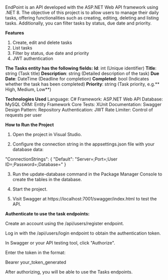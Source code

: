 EndPoint is an API developed with the ASP.NET Web API framework using .NET 8. The objective of this project is to allow users to manage their daily tasks, offering functionalities such as creating, editing, deleting and listing tasks. Additionally, you can filter tasks by status, due date and priority.

**Features**
1) Create, edit and delete tasks
2) List tasks
3) Filter by status, due date and priority
4) JWT authentication

**The Tasks entity has the following fields:**
**Id**: int (Unique identifier)
**Title**: string (Task title)
**Description**: string (Detailed description of the task)
**Due Date**: DateTime (Deadline for completion)
**Completed**: bool (Indicates whether the task has been completed)
**Priority**: string (Task priority, e.g.** High, Medium, Low**)

**Technologies Used**
Language: C#
Framework: ASP.NET Web API
Database: MySQL
ORM: Entity Framework Core
Tests: XUnit
Documentation: Swagger
Design Pattern: Repository
Authentication: JWT
Rate Limiter: Control of requests per user


**How to Run the Project**

1) Open the project in Visual Studio.

2) Configure the connection string in the appsettings.json file with your database data:

"ConnectionStrings": {
  "Default": "Server=;Port=;User ID=;Password=;Database="
}

3) Run the update-database command in the Package Manager Console to create the tables in the database.

4) Start the project.

5) Visit Swagger at https://localhost:7001/swagger/index.html to test the API.

**Authenticate to use the task endpoints:**

Create an account using the /api/users/register endpoint.

Log in with the /api/users/login endpoint to obtain the authentication token.

In Swagger or your API testing tool, click "Authorize".

Enter the token in the format:

Bearer your_token_generated

After authorizing, you will be able to use the Tasks endpoints.
